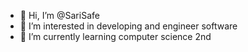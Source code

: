 - 👋 Hi, I’m @SariSafe
- 👀 I’m interested in developing and engineer software
- 🌱 I’m currently learning  computer science  2nd
 

<!---
- 📫 How to reach me . .. 

SariSafe/SariSafe is a ✨ special ✨ repository because its `README.md` (this file) appears on your GitHub profile.
You can click the Preview link to take a look at your changes.
--->   
